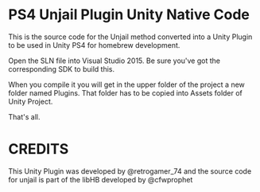 # PS4 Unjail Plugin Unity Native Code

This is the source code for the Unjail method converted into a Unity Plugin to be used in Unity PS4 for homebrew development.

Open the SLN file into Visual Studio 2015. Be sure you've got the corresponding SDK to build this.

When you compile it you will get in the upper folder of the project a new folder named Plugins. That folder has to be copied into Assets folder of Unity Project.

That's all.

# CREDITS

This Unity Plugin was developed by @retrogamer_74 and the source code for unjail is part of the libHB developed by @cfwprophet


